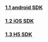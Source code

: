 
### [1.1 android SDK](SDK/android.md)
### [1.2 iOS SDK](SDK/ios.md)
### [1.3 H5 SDK](SDK/H5.md)
[](source/zh-cn/app/SDK/iOSSDK/iOS_BLE_Controler.md)